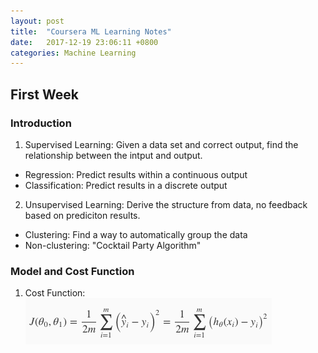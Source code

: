 ```yaml
---
layout: post
title:  "Coursera ML Learning Notes"
date:   2017-12-19 23:06:11 +0800
categories: Machine Learning
---
```


## First Week

### Introduction
1. Supervised Learning: Given a data set and correct output, find the relationship between the intput and output.
  * Regression: Predict results within a continuous output
  * Classification: Predict results in a discrete output
2. Unsupervised Learning: Derive the structure from data, no feedback based on prediciton results.
  * Clustering: Find a way to automatically group the data
  * Non-clustering: "Cocktail Party Algorithm"

### Model and Cost Function
1. Cost Function:
![Cost Function](/_assets/cost_function.png)